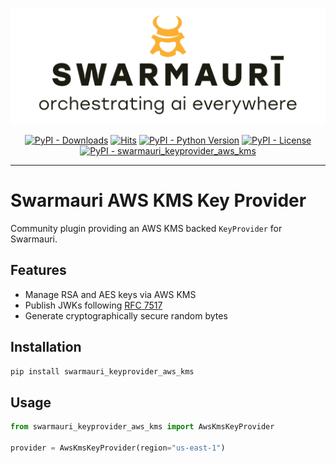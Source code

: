 ![Swarmauri Logo](https://github.com/swarmauri/swarmauri-sdk/blob/3d4d1cfa949399d7019ae9d8f296afba773dfb7f/assets/swarmauri.brand.theme.svg)

<p align="center">
    <a href="https://pypi.org/project/swarmauri_keyprovider_aws_kms/">
        <img src="https://img.shields.io/pypi/dm/swarmauri_keyprovider_aws_kms" alt="PyPI - Downloads"/></a>
    <a href="https://hits.sh/github.com/swarmauri/swarmauri-sdk/tree/master/pkgs/community/swarmauri_keyprovider_aws_kms/">
        <img alt="Hits" src="https://hits.sh/github.com/swarmauri/swarmauri-sdk/tree/master/pkgs/community/swarmauri_keyprovider_aws_kms.svg"/></a>
    <a href="https://pypi.org/project/swarmauri_keyprovider_aws_kms/">
        <img src="https://img.shields.io/pypi/pyversions/swarmauri_keyprovider_aws_kms" alt="PyPI - Python Version"/></a>
    <a href="https://pypi.org/project/swarmauri_keyprovider_aws_kms/">
        <img src="https://img.shields.io/pypi/l/swarmauri_keyprovider_aws_kms" alt="PyPI - License"/></a>
    <a href="https://pypi.org/project/swarmauri_keyprovider_aws_kms/">
        <img src="https://img.shields.io/pypi/v/swarmauri_keyprovider_aws_kms?label=swarmauri_keyprovider_aws_kms&color=green" alt="PyPI - swarmauri_keyprovider_aws_kms"/></a>

</p>

---

# Swarmauri AWS KMS Key Provider

Community plugin providing an AWS KMS backed `KeyProvider` for Swarmauri.

## Features
- Manage RSA and AES keys via AWS KMS
- Publish JWKs following [RFC 7517](https://datatracker.ietf.org/doc/html/rfc7517)
- Generate cryptographically secure random bytes

## Installation
```bash
pip install swarmauri_keyprovider_aws_kms
```

## Usage
```python
from swarmauri_keyprovider_aws_kms import AwsKmsKeyProvider

provider = AwsKmsKeyProvider(region="us-east-1")
```
